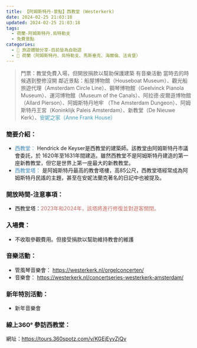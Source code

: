 ```yaml
---
title: 【阿姆斯特丹-景點】西教堂 (Westerkerk) 
date: 2024-02-25 21:03:18
updated: 2024-02-25 21:03:18
tags:
  - 荷蘭-阿姆斯特丹.烏特勒支
  - 免費景點      
categories: 
  - 🌴 旅遊體驗分享-目前皆為自助遊
  - 🥥 荷蘭（阿姆斯特丹、烏特勒支、馬斯垂克、海爾倫、法肯堡）
---
```

>門票：教堂免費入場，但開放捐款以幫助保護建築
>有音樂活動
>當時去的時候遇到整修沒開
鄰近景點：船屋博物館（Houseboat Museum）、觀光船旅遊代理（Amsterdam Circle Line）、鋼琴博物館（Geelvinck Pianola Museum）、運河博物館（Museum of the Canals）、阿拉德·皮爾遜博物館（Allard Pierson）、阿姆斯特丹地牢
（The Amsterdam Dungeon）、阿姆斯特丹王宮（Koninklijk Paleis Amsterdam）、新教堂（De Nieuwe Kerk）、<font color=#4599B6>安妮之家（Anne Frank House）</font>
<!-- more -->
### 簡要介紹：
+ <font color=#4287B5>西教堂：</font> 
Hendrick de Keyser是西教堂的建築師。該教堂由阿姆斯特丹市議會委託，於 1620年至1631年間建造。雖然西教堂不是阿姆斯特丹建造的第一座新教教堂，但它是世界上第一座最大的新教教堂。
+ <font color=#4287B5>西教堂塔：</font> 
是阿姆斯特丹最高的教會塔樓，高85公尺，西教堂塔經常成為阿姆斯特丹民謠的主題，甚至在安妮法蘭克著名的日記中也被提及。
### 開放時間-注意事項：
+ 西教堂塔：<font color=#c36d67>2023年和2024年，該塔將進行修復並對遊客關閉。</font>

### 入場費：
+ 不收取參觀費用。但接受捐款以幫助維持教會的維護

### 音樂活動：
+ 管風琴音樂會：
https://westerkerk.nl/orgelconcerten/
+ 音樂會：
https://westerkerk.nl/concertseries-westerkerk-amsterdam/
 
### 新年特別活動：
+ 新年音樂會

### 線上360° 參訪西教堂：
網址：https://tours.360spotz.com/v/KGEjEyvZjQv
